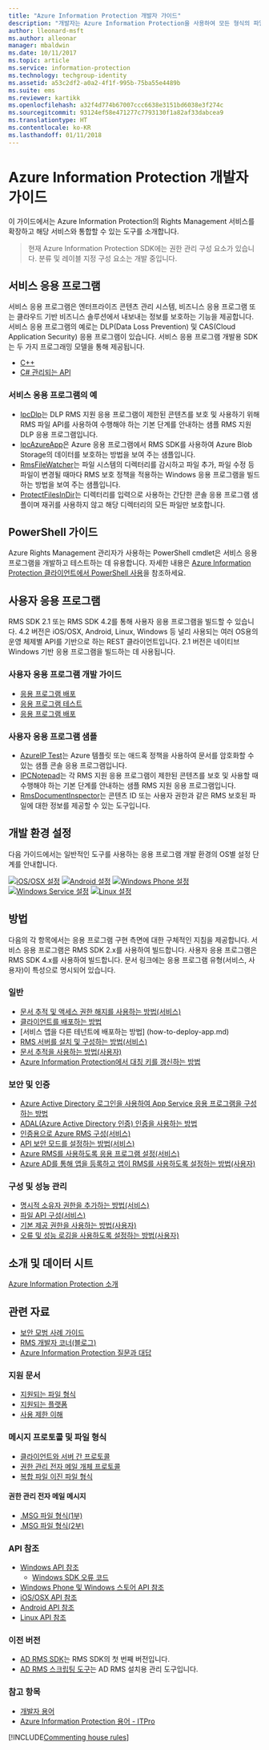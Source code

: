 ```yaml
---
title: "Azure Information Protection 개발자 가이드"
description: "개발자는 Azure Information Protection을 사용하여 모든 형식의 파일을 보호하고 관리할 수 있습니다."
author: lleonard-msft
ms.author: alleonar
manager: mbaldwin
ms.date: 10/11/2017
ms.topic: article
ms.service: information-protection
ms.technology: techgroup-identity
ms.assetid: a53c2df2-a0a2-4f1f-995b-75ba55e4489b
ms.suite: ems
ms.reviewer: kartikk
ms.openlocfilehash: a32f4d774b67007ccc6638e3151bd6038e3f274c
ms.sourcegitcommit: 93124ef58e471277c7793130f1a82af33dabcea9
ms.translationtype: HT
ms.contentlocale: ko-KR
ms.lasthandoff: 01/11/2018
---
```

# <a name="azure-information-protection-developers-guide"></a>Azure Information Protection 개발자 가이드

이 가이드에서는 Azure Information Protection의 Rights Management 서비스를 확장하고 해당 서비스와 통합할 수 있는 도구를 소개합니다.

>현재 Azure Information Protection SDK에는 권한 관리 구성 요소가 있습니다. 분류 및 레이블 지정 구성 요소는 개발 중입니다.

## <a name="service-applications"></a>서비스 응용 프로그램

서비스 응용 프로그램은 엔터프라이즈 콘텐츠 관리 시스템, 비즈니스 응용 프로그램 또는 클라우드 기반 비즈니스 솔루션에서 내보내는 정보를 보호하는 기능을 제공합니다. 서비스 응용 프로그램의 예로는 DLP(Data Loss Prevention) 및 CAS(Cloud Application Security) 응용 프로그램이 있습니다. 서비스 응용 프로그램 개발용 SDK는 두 가지 프로그래밍 모델을 통해 제공됩니다.

- [C++](https://www.microsoft.com/download/details.aspx?id=38397)
- [C# 관리되는 API](https://github.com/Azure-Samples/Azure-Information-Protection-Samples/tree/master/IpcManagedAPI)

### <a name="examples-of-service-applications"></a>서비스 응용 프로그램의 예

- [IpcDlp](https://github.com/Azure-Samples/active-directory-dotnet-rms)는 DLP RMS 지원 응용 프로그램이 제한된 콘텐츠를 보호 및 사용하기 위해 RMS 파일 API를 사용하여 수행해야 하는 기본 단계를 안내하는 샘플 RMS 지원 DLP 응용 프로그램입니다.
- [IpcAzureApp](https://github.com/Azure-Samples/active-directory-dotnet-rms)은 Azure 응용 프로그램에서 RMS SDK를 사용하여 Azure Blob Storage의 데이터를 보호하는 방법을 보여 주는 샘플입니다.
- [RmsFileWatcher](https://github.com/Azure-Samples/active-directory-dotnet-rms)는 파일 시스템의 디렉터리를 감시하고 파일 추가, 파일 수정 등 파일이 변경될 때마다 RMS 보호 정책을 적용하는 Windows 응용 프로그램을 빌드하는 방법을 보여 주는 샘플입니다.
- [ProtectFilesInDir](https://github.com/Azure-Samples/Azure-Information-Protection-Samples/tree/master/ProtectFilesInDir)는 디렉터리를 입력으로 사용하는 간단한 콘솔 응용 프로그램 샘플이며 재귀를 사용하지 않고 해당 디렉터리의 모든 파일만 보호합니다.

## <a name="powershell-guides"></a>PowerShell 가이드

Azure Rights Management 관리자가 사용하는 PowerShell cmdlet은 서비스 응용 프로그램을 개발하고 테스트하는 데 유용합니다. 자세한 내용은 [Azure Information Protection 클라이언트에서 PowerShell 사용](/information-protection/rms-client/client-admin-guide-powershell)을 참조하세요.

## <a name="user-applications"></a>사용자 응용 프로그램

RMS SDK 2.1 또는 RMS SDK 4.2를 통해 사용자 응용 프로그램을 빌드할 수 있습니다.
4.2 버전은 iOS/OSX, Android, Linux, Windows 등 널리 사용되는 여러 OS용의 운영 체제별 API를 기반으로 하는 REST 클라이언트입니다. 2.1 버전은 네이티브 Windows 기반 응용 프로그램을 빌드하는 데 사용됩니다.

### <a name="user-application-development-guides"></a>사용자 응용 프로그램 개발 가이드

- [응용 프로그램 배포](developing-your-application.md)
- [응용 프로그램 테스트](how-to-set-up-your-test-environment.md)
- [응용 프로그램 배포](deploying-your-application.md)

### <a name="user-application-samples"></a>사용자 응용 프로그램 샘플

- [AzureIP Test](https://github.com/Azure-Samples/Azure-Information-Protection-Samples/tree/master/AzureIP_Test)는 Azure 템플릿 또는 애드혹 정책을 사용하여 문서를 암호화할 수 있는 샘플 콘솔 응용 프로그램입니다.
- [IPCNotepad](https://github.com/Azure-Samples/Azure-Information-Protection-Samples/tree/master/AzureIP_Test)는 각 RMS 지원 응용 프로그램이 제한된 콘텐츠를 보호 및 사용할 때 수행해야 하는 기본 단계를 안내하는 샘플 RMS 지원 응용 프로그램입니다.
- [RmsDocumentInspector](https://github.com/Azure-Samples/active-directory-dotnet-rms)는 콘텐츠 ID 또는 사용자 권한과 같은 RMS 보호된 파일에 대한 정보를 제공할 수 있는 도구입니다.

## <a name="development-environment-setup"></a>개발 환경 설정

다음 가이드에서는 일반적인 도구를 사용하는 응용 프로그램 개발 환경의 OS별 설정 단계를 안내합니다.

[![iOS/OSX 설정](../media/develop/ios-icon.png)](ios-sdk.md)
[![Android 설정](../media/develop/android-icon.png)](android-sdk.md)
[![Windows Phone 설정](../media/develop/windows-phone-icon.png)](windows-phone-apps.md)
[![Windows Service 설정](../media/develop/windows-icon.png)](install-the-rms-sdk.md)
[![Linux 설정](../media/develop/linux-icon.png)](linux-setup.md)


## <a name="how-tos"></a>방법

다음의 각 항목에서는 응용 프로그램 구현 측면에 대한 구체적인 지침을 제공합니다. 서비스 응용 프로그램은 RMS SDK 2.x를 사용하여 빌드합니다. 사용자 응용 프로그램은 RMS SDK 4.x를 사용하여 빌드합니다. 문서 링크에는 응용 프로그램 유형(서비스, 사용자)이 특성으로 명시되어 있습니다.

### <a name="general"></a>일반

- [문서 추적 및 액세스 권한 해지를 사용하는 방법(서비스)](tracking-content.md)
- [클라이언트를 배포하는 방법](../rms-client/client-deployment-notes.md)
- [서비스 앱을 다른 테넌트에 배포하는 방법] (how-to-deploy-app.md)
- [RMS 서버를 설치 및 구성하는 방법(서비스)](how-to-install-and-configure-an-rms-server.md)
- [문서 추적을 사용하는 방법(사용자)](how-to-use-document-tracking.md)
- [Azure Information Protection에서 대칭 키를 갱신하는 방법](how-to-renew-symmetric-key.md)

### <a name="security-and-authentication"></a>보안 및 인증

- [Azure Active Directory 로그인을 사용하여 App Service 응용 프로그램을 구성하는 방법](https://docs.microsoft.com/azure/app-service-mobile/app-service-mobile-how-to-configure-active-directory-authentication)
- [ADAL(Azure Active Directory 인증) 인증을 사용하는 방법](how-to-use-adal-authentication.md)
- [인증용으로 Azure RMS 구성(서비스)](adal-auth.md)
- [API 보안 모드를 설정하는 방법(서비스)](setting-the-api-security-mode-api-mode.md)
- [Azure RMS를 사용하도록 응용 프로그램 설정(서비스)](how-to-use-file-api-with-aadrm-cloud.md)
- [Azure AD를 통해 앱을 등록하고 앱이 RMS를 사용하도록 설정하는 방법(사용자)](authentication-integration.md)

### <a name="configuration-and-performance-management"></a>구성 및 성능 관리

- [명시적 소유자 권한을 추가하는 방법(서비스)](add-explicit-owner-rights.md)
- [파일 API 구성(서비스)](file-api-configuration.md)
- [기본 제공 권한을 사용하는 방법(사용자)](built-in-rights-usage-restriction-reference.md)
- [오류 및 성능 로깅을 사용하도록 설정하는 방법(사용자)](enabling-logging.md)

## <a name="introduction-and-datasheets"></a>소개 및 데이터 시트

[Azure Information Protection 소개](https://www.microsoft.com/cloud-platform/azure-information-protection)

## <a name="other-resources"></a>관련 자료

- [보안 모범 사례 가이드](security-guidelines.md)
- [RMS 개발자 코너(블로그)](https://blogs.msdn.microsoft.com/rms/)
- [Azure Information Protection 질문과 대답](https://docs.microsoft.com/information-protection/get-started/faqs)

### <a name="support-articles"></a>지원 문서

- [지원되는 파일 형식](supported-file-formats.md)
- [지원되는 플랫폼](supported-platforms.md)
- [사용 제한 이해](understanding-usage-restrictions.md)

### <a name="message-protocol-and-file-formats"></a>메시지 프로토콜 및 파일 형식

- [클라이언트와 서버 간 프로토콜](https://msdn.microsoft.com/library/cc243191.aspx)
- [권한 관리 전자 메일 개체 프로토콜](https://msdn.microsoft.com/library/cc463909(v=EXCHG.80).aspx)
- [복합 파일 이진 파일 형식](https://msdn.microsoft.com/library/dd942138.aspx)

#### <a name="rights-managed-email-message"></a>권한 관리 전자 메일 메시지

- [.MSG 파일 형식(1부)](https://blogs.msdn.microsoft.com/openspecification/2009/11/06/msg-file-format-part-1/)
- [.MSG 파일 형식(2부)](https://blogs.msdn.microsoft.com/openspecification/2010/06/20/msg-file-format-rights-managed-email-message-part-2/)

### <a name="api-reference"></a>API 참조

- [Windows API 참조](https://msdn.microsoft.com/library/hh535292.aspx)
  - [Windows SDK 오류 코드](https://msdn.microsoft.com/library/hh535248.aspx)
- [Windows Phone 및 Windows 스토어 API 참조](https://msdn.microsoft.com/library/dn891914.aspx)
- [iOS/OSX API 참조](https://msdn.microsoft.com/library/dn758306.aspx)
- [Android API 참조](https://msdn.microsoft.com/library/dn758245.aspx)
- [Linux API 참조](http://azuread.github.io/rms-sdk-for-cpp/annotated.html)

### <a name="previous-versions"></a>이전 버전

- [AD RMS SDK](https://msdn.microsoft.com/library/cc530379.aspx)는 RMS SDK의 첫 번째 버전입니다.
- [AD RMS 스크립팅 도구](https://msdn.microsoft.com/library/bb968797.aspx)는 AD RMS 설치용 관리 도구입니다.

### <a name="see-also"></a>참고 항목

- [개발자 용어](terms.md)
- [Azure Information Protection 용어 - ITPro](../get-started/terminology.md)

[!INCLUDE[Commenting house rules](../includes/houserules.md)]
